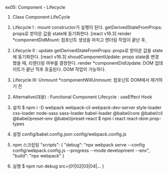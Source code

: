ex05: Component - Lifecycle

01. Class Component LifeCycle
  1) Lifecycle I : mount
      constructor가 실행이 된다.
      getDerivedStateFromProps: props로 받아온 값을 state에 동기화한다. [react v16.3]
      render
      *componentDidMount: 컴포넌트 생성을 마치고 렌더링 작업이 끝난 후, 

  2) Lifecycle II : update
      getDerivedStateFromProps: props로 받아온 값을 state에 동기화한다. [react v16.3]
      shoudComponentUpdate: props state을 변경 했을 때, 리렌더링 여부를 결정한다.
      render
      *componentDidUpdate: DOM 업데이트가 끝난 직후 호출된다. DOM 작업이 가능하다.
  3) Lifecycle III: Unmount
      *componentWillUnmount: 컴포넌트 DOM에서 제거하기 전

02. Alternative(대용) : Functional Component Lifecycle : useEffect Hook


1. 설치
$ npm i -D webpack webpack-cli webpack-dev-server style-loader css-loader node-sass sass-loader babel-loader @babel/core @babel/cli @babel/preset-env @babel/preset-react
$ npm i react react-dom prop-types

2. 설정
config/babel.config.json
config/webpack.config.js

3. npm 스크립팅
  "scripts": {
    "debug": "npx webpack serve --config config/webpack.config.js --progress --mode development --env",
    "build": "npx webpack"
  }

4. 실행
$ npm run debug src={01|02|03|04|... }
